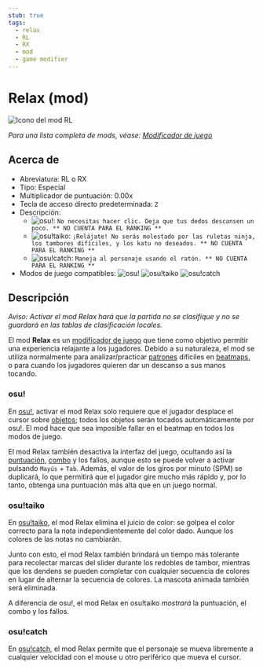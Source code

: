 ```yaml
---
stub: true
tags:
  - relax
  - RL
  - RX
  - mod
  - game modifier
---
```


# Relax (mod)

![Icono del mod RL](/wiki/shared/mods/RL.png "Icono del mod Relax (RL)")

*Para una lista completa de mods, véase: [Modificador de juego](/wiki/Gameplay/Game_modifier)*

## Acerca de

- Abreviatura: RL o RX
- Tipo: Especial
- Multiplicador de puntuación: 0.00x
- Tecla de acceso directo predeterminada: `Z`
- Descripción:
  - ![][osu!]: `No necesitas hacer clic. Deja que tus dedos descansen un poco. ** NO CUENTA PARA EL RANKING **`
  - ![][osu!taiko]: `¡Relájate! No serás molestado por las ruletas ninja, los tambores difíciles, y los katu no deseados. ** NO CUENTA PARA EL RANKING **`
  - ![][osu!catch]: `Maneja al personaje usando el ratón. ** NO CUENTA PARA EL RANKING **`
- Modos de juego compatibles: ![][osu!] ![][osu!taiko] ![][osu!catch]

## Descripción

*Aviso: Activar el mod Relax hará que la partida no se clasifique y no se guardará en las tablas de clasificación locales.*

El mod **Relax** es un [modificador de juego](/wiki/Gameplay/Game_modifier) que tiene como objetivo permitir una experiencia relajante a los jugadores. Debido a su naturaleza, el mod se utiliza normalmente para analizar/practicar [patrones](/wiki/Beatmap/Pattern) difíciles en [beatmaps](/wiki/Beatmap), o para cuando los jugadores quieren dar un descanso a sus manos tocando.

### osu!

En [osu!](/wiki/Game_mode/osu!), activar el mod Relax solo requiere que el jugador desplace el cursor sobre [objetos](/wiki/Gameplay/Hit_object); todos los objetos serán tocados automáticamente por osu!. El mod hace que sea imposible fallar en el beatmap en todos los modos de juego.

El mod Relax también desactiva la interfaz del juego, ocultando así la [puntuación](/wiki/Gameplay/Score), [combo](/wiki/Beatmapping/Combo) y los fallos, aunque esto se puede volver a activar pulsando `Mayús` + `Tab`. Además, el valor de los giros por minuto (SPM) se duplicará, lo que permitirá que el jugador gire mucho más rápido y, por lo tanto, obtenga una puntuación más alta que en un juego normal.

### osu!taiko

En [osu!taiko](/wiki/Game_mode/osu!taiko), el mod Relax elimina el juicio de color: se golpea el color correcto para la nota independientemente del color dado. Aunque los colores de las notas no cambiarán.

Junto con esto, el mod Relax también brindará un tiempo más tolerante para recolectar marcas del slider durante los redobles de tambor, mientras que los dendens se pueden completar con cualquier secuencia de colores en lugar de alternar la secuencia de colores. La mascota animada también será eliminada.

A diferencia de osu!, el mod Relax en osu!taiko *mostrará* la puntuación, el combo y los fallos.

### osu!catch

En [osu!catch](/wiki/Game_mode/osu!catch), el mod Relax permite que el personaje se mueva libremente a cualquier velocidad con el mouse u otro periférico que mueva el cursor.

[osu!]: /wiki/shared/mode/osu.png "osu!"
[osu!taiko]: /wiki/shared/mode/taiko.png "osu!taiko"
[osu!catch]: /wiki/shared/mode/catch.png "osu!catch"
